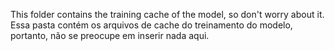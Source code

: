 This folder contains the training cache of the model, so don't worry about it.<br>
Essa pasta contém os arquivos de cache do treinamento do modelo, portanto, não se preocupe em inserir nada aqui.

